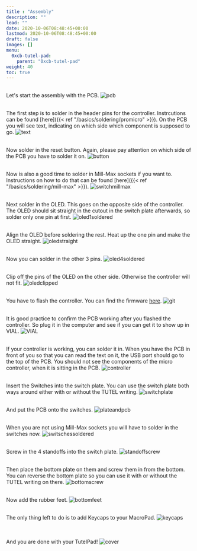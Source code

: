 ```yaml
---
title : "Assembly"
description: ""
lead: ""
date: 2020-10-06T08:48:45+00:00
lastmod: 2020-10-06T08:48:45+00:00
draft: false
images: []
menu:
  0xcb-tutel-pad:
    parent: "0xcb-tutel-pad"
weight: 40
toc: true
---
```


<br>Let's start the assembly with the PCB.
![pcb](pcb.jpg)

<br>The first step is to solder in the header pins for the controller. Instrcutions can be found [here]({{< ref "/basics/soldering/promicro" >}}). On the PCB you will see text, indicating on which side which component is supposed to go.
![text](text.jpg)

<br>Now solder in the reset button. Again, please pay attention on which side of the PCB you have to solder it on.
![button](button.jpg)

<br>Now is also a good time to solder in Mill-Max sockets if you want to. Instructions on how to do that can be found [here]({{< ref "/basics/soldering/mill-max" >}}).
![switchmillmax](switchmillmax.jpg)

<br>Next solder in the OLED. This goes on the opposite side of the controller. The OLED should sit straight in the cutout in the switch plate afterwards, so solder only one pin at first.
![oled1soldered](oled1soldered.jpg)

<br>Align the OLED before soldering the rest. Heat up the one pin and make the OLED straight.
![oledstraight](oledstraight.jpg)

<br>Now you can solder in the other 3 pins.
![oled4soldered](oled4soldered.jpg)

<br>Clip off the pins of the OLED on the other side. Otherwise the controller will not fit.
![oledclipped](oledclipped.jpg)

<br>You have to flash the controller. You can find the firmware <a href="https://github.com/0xCB-dev/0xCB-TutelPad/releases/tag/v1.0" >here<a>.
![git](git.webp)

<br>It is good practice to confirm the PCB working after you flashed the controller. So plug it in the computer and see if you can get it to show up in VIAL.
![VIAL](VIAL.webp)

<br>If your controller is working, you can solder it in. When you have the PCB in front of you so that you can read the text on it, the USB port should go to the top of the PCB. You should not see the components of the micro controller, when it is sitting in the PCB.
![controller](controller.jpg)

<br>Insert the Switches into the switch plate. You can use the switch plate both ways around either with or without the TUTEL writing.
![switchplate](switchplate.jpg)

<br>And put the PCB onto the switches.
![plateandpcb](plateandpcb.jpg)

<br>When you are not using Mill-Max sockets you will have to solder in the switches now.
![switschessoldered](switchessoldered.jpg)

<br>Screw in the 4 standoffs into the switch plate.
![standoffscrew](standoffscrew.jpg)

<br>Then place the bottom plate on them and screw them in from the bottom. You can reverse the bottom plate so you can use it with or without the TUTEL writing on there.
![bottomscrew](bottomscrew.jpg)

<br>Now add the rubber feet.
![bottomfeet](bottomfeet.jpg)

<br>The only thing left to do is to add Keycaps to your MacroPad.
![keycaps](keycaps.jpg)

<br><br>And you are done with your TutelPad!
![cover](cover.jpg)